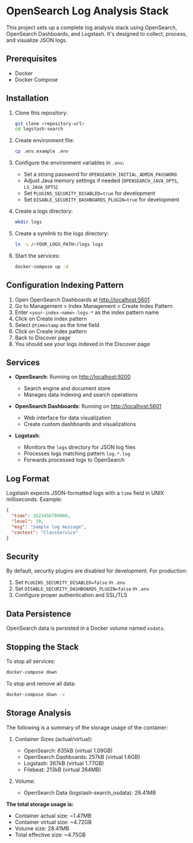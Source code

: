 # OpenSearch Log Analysis Stack

This project sets up a complete log analysis stack using OpenSearch, OpenSearch Dashboards, and Logstash. It's designed to collect, process, and visualize JSON logs.

## Prerequisites

- Docker
- Docker Compose

## Installation

1. Clone this repository:

   ```bash
   git clone <repository-url>
   cd logstash-search
   ```

2. Create environment file:

   ```bash
   cp .env.example .env
   ```

3. Configure the environment variables in `.env`:
   - Set a strong password for `OPENSEARCH_INITIAL_ADMIN_PASSWORD`
   - Adjust Java memory settings if needed (`OPENSEARCH_JAVA_OPTS`, `LS_JAVA_OPTS`)
   - Set `PLUGINS_SECURITY_DISABLED=true` for development
   - Set `DISABLE_SECURITY_DASHBOARDS_PLUGIN=true` for development

4. Create a logs directory:

   ```bash
   mkdir logs
   ```

5. Create a symlink to the logs directory:

   ```bash
   ln -s /<YOUR_LOGS_PATH>/logs logs
   ```

6. Start the services:

   ```bash
   docker-compose up -d
   ```

## Configuration Indexing Pattern

1. Open OpenSearch Dashboards at [http://localhost:5601](http://localhost:5601)
2. Go to Management > Index Management > Create Index Pattern
3. Enter `<your-index-name>-logs-*` as the index pattern name
4. Click on Create index pattern
5. Select `@timestamp` as the time field
6. Click on Create index pattern
7. Back to Discover page
8. You should see your logs indexed in the Discover page

## Services

- **OpenSearch**: Running on [http://localhost:9200](http://localhost:9200)
  - Search engine and document store
  - Manages data indexing and search operations

- **OpenSearch Dashboards**: Running on [http://localhost:5601](http://localhost:5601)
  - Web interface for data visualization
  - Create custom dashboards and visualizations

- **Logstash**:
  - Monitors the `logs` directory for JSON log files
  - Processes logs matching pattern `log.*.log`
  - Forwards processed logs to OpenSearch

## Log Format

Logstash expects JSON-formatted logs with a `time` field in UNIX milliseconds. Example:

```json
{
  "time": 1623456789000,
  "level": 30,
  "msg": "Sample log message",
  "context": "ClassService"
}
```

## Security

By default, security plugins are disabled for development. For production:

1. Set `PLUGINS_SECURITY_DISABLED=false` in `.env`
2. Set `DISABLE_SECURITY_DASHBOARDS_PLUGIN=false` in `.env`
3. Configure proper authentication and SSL/TLS

## Data Persistence

OpenSearch data is persisted in a Docker volume named `osdata`.

## Stopping the Stack

To stop all services:

```bash
docker-compose down
```

To stop and remove all data:

```bash
docker-compose down -v
```

## Storage Analysis

The following is a summary of the storage usage of the container:

1. Container Sizes (actual/virtual):
   - OpenSearch: 635kB (virtual 1.09GB)
   - OpenSearch Dashboards: 257kB (virtual 1.6GB)
   - Logstash: 367kB (virtual 1.77GB)
   - Filebeat: 213kB (virtual 264MB)

2. Volume:
   - OpenSearch Data (logstash-search_osdata): 28.41MB

**The total storage usage is:**

- Container actual size: ~1.47MB
- Container virtual size: ~4.72GB
- Volume size: 28.41MB
- Total effective size: ~4.75GB
